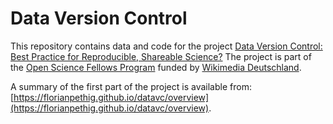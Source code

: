# Data Version Control

This repository contains data and code for the project [Data Version Control: Best Practice for Reproducible, Shareable Science?](https://de.wikiversity.org/wiki/Wikiversity:Fellow-Programm_Freies_Wissen/Einreichungen/Data_Version_Control:_Best_Practice_for_Reproducible,_Shareable_Science%3F) The project is part of the [Open Science Fellows Program](https://en.wikiversity.org/wiki/Wikimedia_Deutschland/Open_Science_Fellows_Program) funded by [Wikimedia Deutschland](https://www.wikimedia.de).

A summary of the first part of the project is available from: [https://florianpethig.github.io/datavc/overview](https://florianpethig.github.io/datavc/overview).
